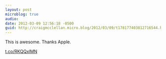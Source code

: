 ```yaml
---
layout: post
microblog: true
audio: 
date: 2012-03-09 12:56:18 -0500
guid: http://craigmcclellan.micro.blog/2012/03/09/t178177403812716544.html
---
```

This is awesome. Thanks Apple. 

[t.co/RKQQxlMN](http://t.co/RKQQxlMN)

